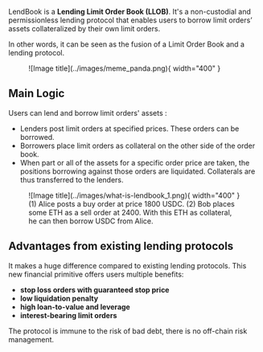 

[//]: <> (<h2 style="font-weight: bold;">What is a LendBook ?</h2>)

LendBook is a **Lending Limit Order Book (LLOB)**. It's a non-custodial and permissionless lending protocol that enables users to borrow limit orders’ assets collateralized by their own limit orders. 

In other words, it can be seen as the fusion of a Limit Order Book and a lending protocol.

<figure markdown>
  ![Image title](../images/meme_panda.png){ width="400" }
</figure>

## **Main Logic**

Users can lend and borrow limit orders' assets :

* Lenders post limit orders at specified prices. These orders can be borrowed.
* Borrowers place limit orders as collateral on the other side of the order book.
* When part or all of the assets for a specific order price are taken, the positions borrowing against those orders are liquidated. Collaterals are thus transferred to the lenders.


<figure markdown>
  ![Image title](../images/what-is-lendbook_1.png){ width="400" }
  <figcaption>(1) Alice posts a buy order at price 1800 USDC. (2) Bob places some ETH as a sell order at 2400. With this ETH as collateral, he can then borrow USDC from Alice.</figcaption>
</figure>

## **Advantages from existing lending protocols**


It makes a huge difference compared to existing lending protocols. This new financial primitive offers users multiple benefits: 

* **stop loss orders with guaranteed stop price**
* **low liquidation penalty**
* **high loan-to-value and leverage**
* **interest-bearing limit orders**

The protocol is immune to the risk of bad debt, there is no off-chain risk management.
